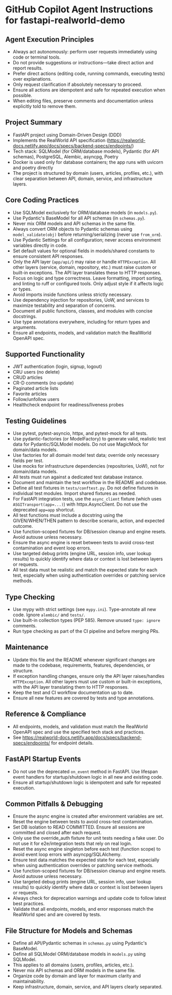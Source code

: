 # GitHub Copilot Agent Instructions for fastapi-realworld-demo

## Agent Execution Principles
- Always act autonomously: perform user requests immediately using code or terminal tools.
- Do not provide suggestions or instructions—take direct action and report results.
- Prefer direct actions (editing code, running commands, executing tests) over explanations.
- Only request clarification if absolutely necessary to proceed.
- Ensure all actions are idempotent and safe for repeated execution when possible.
- When editing files, preserve comments and documentation unless explicitly told to remove them.

## Project Summary
- FastAPI project using Domain-Driven Design (DDD)
- Implements the RealWorld API specification (https://realworld-docs.netlify.app/docs/specs/backend-specs/endpoints/)
- Tech stack: SQLModel (for ORM/database models), Pydantic (for API schemas), PostgreSQL, Alembic, asyncpg, Poetry
- Docker is used only for database containers; the app runs with uvicorn and poetry directly
- The project is structured by domain (users, articles, profiles, etc.), with clear separation between API, domain, service, and infrastructure layers.

## Core Coding Practices
- Use SQLModel exclusively for ORM/database models (in `models.py`).
- Use Pydantic's BaseModel for all API schemas (in `schemas.py`).
- Never mix ORM models and API schemas in the same file.
- Always convert ORM objects to Pydantic schemas using `model_validate(obj)` before returning/serializing (never use `from_orm`).
- Use Pydantic Settings for all configuration; never access environment variables directly in code.
- Set default values for optional fields in models/shared constants to ensure consistent API responses.
- Only the API layer (`app/api/`) may raise or handle `HTTPException`. All other layers (service, domain, repository, etc.) must raise custom or built-in exceptions. The API layer translates these to HTTP responses.
- Focus on logic and type correctness. Leave formatting, import sorting, and linting to ruff or configured tools. Only adjust style if it affects logic or types.
- Avoid imports inside functions unless strictly necessary.
- Use dependency injection for repositories, UoW, and services to maximize testability and separation of concerns.
- Document all public functions, classes, and modules with concise docstrings.
- Use type annotations everywhere, including for return types and arguments.
- Ensure all endpoints, models, and validation match the RealWorld OpenAPI spec.

## Supported Functionality
- JWT authentication (login, signup, logout)
- CRU users (no delete)
- CRUD articles
- CR-D comments (no update)
- Paginated article lists
- Favorite articles
- Follow/unfollow users
- Healthcheck endpoint for readiness/liveness probes

## Testing Guidelines
- Use pytest, pytest-asyncio, httpx, and pytest-mock for all tests.
- Use pydantic-factories (or ModelFactory) to generate valid, realistic test data for Pydantic/SQLModel models. Do not use MagicMock for domain/data models.
- Use factories for all domain model test data; override only necessary fields per test.
- Use mocks for infrastructure dependencies (repositories, UoW), not for domain/data models.
- All tests must run against a dedicated test database instance.
- Document and maintain the test workflow in the README and codebase.
- Define all test fixtures in `tests/conftest.py`. Do not define fixtures in individual test modules. Import shared fixtures as needed.
- For FastAPI integration tests, use the `async_client` fixture (which uses `ASGITransport(app=...)`) with httpx.AsyncClient. Do not use the deprecated `app=app` shortcut.
- All test functions must include a docstring using the GIVEN/WHEN/THEN pattern to describe scenario, action, and expected outcome.
- Use function-scoped fixtures for DB/session cleanup and engine resets. Avoid autouse unless necessary.
- Ensure the async engine is reset between tests to avoid cross-test contamination and event loop errors.
- Use targeted debug prints (engine URL, session info, user lookup results) to quickly identify where data or context is lost between layers or requests.
- All test data must be realistic and match the expected state for each test, especially when using authentication overrides or patching service methods.

## Type Checking
- Use mypy with strict settings (see `mypy.ini`). Type-annotate all new code. Ignore `alembic/` and `tests/`.
- Use built-in collection types (PEP 585). Remove unused `type: ignore` comments.
- Run type checking as part of the CI pipeline and before merging PRs.

## Maintenance
- Update this file and the README whenever significant changes are made to the codebase, requirements, features, dependencies, or structure.
- If exception handling changes, ensure only the API layer raises/handles `HTTPException`. All other layers must use custom or built-in exceptions, with the API layer translating them to HTTP responses.
- Keep the test and CI workflow documentation up to date.
- Ensure all new features are covered by tests and type annotations.

## Reference & Compliance
- All endpoints, models, and validation must match the RealWorld OpenAPI spec and use the specified tech stack and practices.
- See https://realworld-docs.netlify.app/docs/specs/backend-specs/endpoints/ for endpoint details.

## FastAPI Startup Events
- Do not use the deprecated `on_event` method in FastAPI. Use lifespan event handlers for startup/shutdown logic in all new and existing code.
- Ensure all startup/shutdown logic is idempotent and safe for repeated execution.

## Common Pitfalls & Debugging
- Ensure the async engine is created after environment variables are set. Reset the engine between tests to avoid cross-test contamination.
- Set DB isolation to READ COMMITTED. Ensure all sessions are committed and closed after each request.
- Only use the override_auth fixture for unit tests needing a fake user. Do not use it for e2e/integration tests that rely on real login.
- Reset the async engine singleton before each test (function scope) to avoid event loop errors with asyncpg/SQLAlchemy.
- Ensure test data matches the expected state for each test, especially when using authentication overrides or patching service methods.
- Use function-scoped fixtures for DB/session cleanup and engine resets. Avoid autouse unless necessary.
- Use targeted debug prints (engine URL, session info, user lookup results) to quickly identify where data or context is lost between layers or requests.
- Always check for deprecation warnings and update code to follow latest best practices.
- Validate that all endpoints, models, and error responses match the RealWorld spec and are covered by tests.

## File Structure for Models and Schemas
- Define all API/Pydantic schemas in `schemas.py` using Pydantic's BaseModel.
- Define all SQLModel ORM/database models in `models.py` using SQLModel.
- This applies to all domains (users, profiles, articles, etc.).
- Never mix API schemas and ORM models in the same file.
- Organize code by domain and layer for maximum clarity and maintainability.
- Keep infrastructure, domain, service, and API layers clearly separated.
